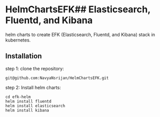 # HelmChartsEFK## Elasticsearch, Fluentd, and Kibana
helm charts to create EFK (Elasticsearch, Fluentd, and Kibana) stack in kubernetes.

## Installation

step 1:
clone the repository:
```
git@github.com:NavyaNsrijan/HelmChartsEFK.git
```

step 2:
Install helm charts:
```
cd efk-helm
helm install fluentd
helm install elasticsearch
helm install kibana




